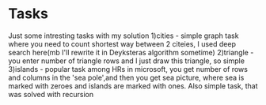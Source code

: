 # Tasks
Just some intresting tasks with my solution
1)cities - simple graph task where you need to count shortest way between 2 citeies, I used deep search here(mb I'll rewrite it in Deyksteras algorithm sometime)
2)triangle - you enter number of triangle rows and I just draw this triangle, so simple
3)islands - popular task among HRs in microsoft, you get number of rows and columns in the 'sea pole',and then you get sea picture, where sea is marked with zeroes and islands are marked with ones. Also simple task, that was solved with recursion
